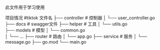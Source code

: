 此文件用于学习使用

项目情况
#tiktok  文件名
├── controller                   # 控制器 
│   └── user_controller.go 
├── docs                     # swagger文件 
├── helper                   # 工具 
│   └── utils.go           
├── models                   # 模型 
│   └── common.go   
│   └── ... 
├── router                   # 路由 
│   └── app.go 
├── service                  # 服务 
│   └── message.go 
├── go.mod 
└── main.go 
